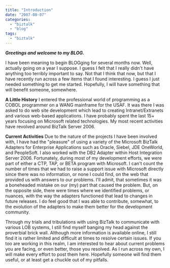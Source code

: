 ```yaml
---
title: "Introduction"
date: "2007-08-07"
categories: 
  - "biztalk"
  - "blog"
tags: 
  - "biztalk"
---
```


**_Greetings and welcome to my BLOG._**

I have been meaning to begin BLOGging for several months now. Well, actually going on a year I suppose. I guess I felt that I really didn't have anything too terribly important to say. Not that I think that now, but that I have recently run across a few items that I found interesting. I guess I just needed something to get me started. Hopefully, I will have something that will benefit someone, somewhere.

**A Little History** I entered the professional world of programming as a COBOL programmer on a WANG mainframe for the USAF. It was there I was asked to do web site development which lead to creating Intranet/Extranets and various web-based applications. I have probably spent the last 15+ years focusing on Microsoft related technologies. My most recent activities have revolved around BizTalk Server 2006.

**Current Activities** Due to the nature of the projects I have been involved with, I have had the "pleasure" of using a variety of the Microsoft BizTalk Adapters for Enterprise Applications such as Oracle, Siebel, JDE OneWorld, and PeopleSoft. I also worked with the DB2 Adapter within Host Integration Server 2006. Fortunately, during most of my development efforts, we were part of either a CTP, TAP, or BETA program with Microsoft. I can't count the number of times that we had to raise a support issue with Microsoft directly since there was no information, or none I could find, on the web that provided us with answers to our problems. I'll admit, that sometimes it was a boneheaded mistake on our (my) part that caused the problem. But, on the opposite side, there were times where we identified problems, or nuances, with the way the adapters functioned that lead to changes in future releases. I do feel good that I was able to contribute, somewhat, to the evolution of the adapters to make them better for the development community.

Through my trials and tribulations with using BizTalk to communicate with various LOB systems, I still find myself banging my head against the proverbial brick wall. Although more information is available online, I still find it is rather limited and difficult at times to resolve certain issues. If you too are working in this realm, I am interested to hear about current problems you are facing, or even better, those you resolved. As I run across my own, I will make every effort to post them here. Hopefully someone will find them useful, or at least get a chuckle out of my pitfalls.
